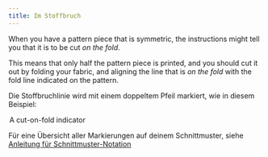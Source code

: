 ```yaml
---
title: Im Stoffbruch
---
```


When you have a pattern piece that is symmetric, the instructions might tell you that it is to be cut _on the fold_.

This means that only half the pattern piece is printed, and you should cut it out by folding your fabric, and aligning the line that is _on the fold_ with the fold line indicated on the pattern.

Die Stoffbruchlinie wird mit einem doppeltem Pfeil markiert, wie in diesem Beispiel:

<Legend part="cutonfold">A cut-on-fold indicator</Legend>

<Tip>

Für eine Übersicht aller Markierungen auf deinem Schnittmuster, siehe [Anleitung für Schnittmuster-Notation](/docs/various/notation/)

</Tip>
